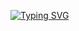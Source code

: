 [![Typing SVG](https://readme-typing-svg.herokuapp.com?font=Press+Start&weight=600&pause=1000&color=00F701&background=FFFFFF00&center=true&vCenter=true&random=false&width=435&lines=Trying+to+buy+a+Mustang+%3AD)](https://git.io/typing-svg)

